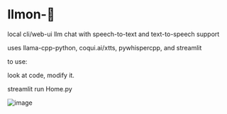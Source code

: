# llmon-:pie:

local cli/web-ui llm chat with speech-to-text and text-to-speech support

uses llama-cpp-python, coqui.ai/xtts, pywhispercpp, and streamlit

to use:

look at code, modify it. 

streamlit run Home.py 

![image](https://github.com/3eeps/llmon-py/assets/55860052/ebb0e269-78e3-4c9f-bb95-c2ae02fe6db5)
